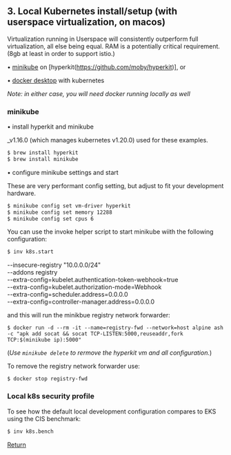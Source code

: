 ## 3. Local Kubernetes install/setup (with userspace virtualization, on macos) 

Virtualization running in Userspace will consistently outperform full virtualization, all else being equal. RAM is a potentially critical requirement. (8gb at least in order to support istio.)  

• [minikube](https://minikube.sigs.k8s.io) on [hyperkit(https://github.com/moby/hyperkit)], or  

• [docker desktop](https://www.docker.com/products/docker-desktop) with kubernetes  

_Note: in either case, you will need docker running locally as well_  

### minikube

• install hyperkit and minikube

_v1.16.0 (which manages kubernetes v1.20.0) used for these examples.   

```bash
$ brew install hyperkit
$ brew install minikube
```

• configure minikube settings and start  

These are very performant config setting, but adjust to fit your development hardware.  

```bash
$ minikube config set vm-driver hyperkit
$ minikube config set memory 12288
$ minikube config set cpus 6
```

You can use the invoke helper script to start minikube wiith the following configuration:  
```bash
$ inv k8s.start
```
--insecure-registry "10.0.0.0/24"  
--addons registry  
--extra-config=kubelet.authentication-token-webhook=true   
--extra-config=kubelet.authorization-mode=Webhook  
--extra-config=scheduler.address=0.0.0.0  
--extra-config=controller-manager.address=0.0.0.0  

and this will run the minikbue registry network forwarder:  
```
$ docker run -d --rm -it --name=registry-fwd --network=host alpine ash -c "apk add socat && socat TCP-LISTEN:5000,reuseaddr,fork TCP:$(minikube ip):5000"
```

(_Use `minikube delete` to rermove the hyperkit vm and all configuration._)  

To remove the registry network forwarder use:
```
$ docker stop registry-fwd
```

### Local k8s security profile

To see how the default local development configuration compares to EKS using the CIS benchmark:  
```bash
$ inv k8s.bench
```

[Return](../README.md)